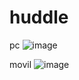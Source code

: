 # huddle

pc
![image](https://user-images.githubusercontent.com/58378442/99911251-b491f100-2cb8-11eb-88f5-737fd05bcb89.png)


movil
![image](https://user-images.githubusercontent.com/58378442/99911244-a0e68a80-2cb8-11eb-8eec-c3d4dc407ccc.png)
